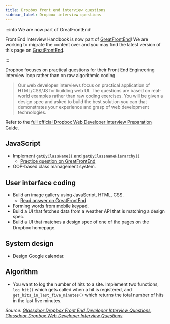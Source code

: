 ```yaml
---
title: Dropbox front end interview questions
sidebar_label: Dropbox interview questions
---
```


:::info We are now part of GreatFrontEnd!

Front End Interview Handbook is now part of [GreatFrontEnd](https://www.greatfrontend.com)! We are working to migrate the content over and you may find the latest version of this page on [GreatFrontEnd](https://www.greatfrontend.com/prepare).

:::

Dropbox focuses on practical questions for their Front End Engineering interview loop rather than on raw algorithmic coding.

> Our web developer interviews focus on practical application of HTML/CSS/JS for building web UI. The questions are based on real-world examples rather than raw coding exercises. You will be given a design spec and asked to build the best solution you can that demonstrates your experience and grasp of web development technologies.

Refer to the [full official Dropbox Web Developer Interview Preparation Guide](/companies/dropbox.pdf).

## JavaScript

- Implement [`getByClassName()` and `getByClassnameHierarchy()`](https://leetcode.com/discuss/interview-question/427896/Dropbox-or-Phone-Screen-or-Implement-getByClassName-and-getByClassnameHierarchy)
  - [Practice question on GreatFrontEnd](https://www.greatfrontend.com/questions/javascript/get-elements-by-class-name)
- OOP-based class management system.

## User interface coding

- Build an image gallery using JavaScript, HTML, CSS.
  - [Read answer on GreatFrontEnd](https://www.greatfrontend.com/questions/system-design/image-carousel)
- Forming words from mobile keypad.
- Build a UI that fetches data from a weather API that is matching a design spec.
- Build a UI that matches a design spec of one of the pages on the Dropbox homepage.

## System design

- Design Google calendar.

## Algorithm

- You want to log the number of hits to a site. Implement two functions, `log_hit()` which gets called when a hit is registered, and `get_hits_in_last_five_minutes()` which returns the total number of hits in the last five minutes.

_Source: [Glassdoor Dropbox Front End Developer Interview Questions](https://www.glassdoor.sg/Interview/Dropbox-Front-End-Developer-Interview-Questions-EI_IE415350.0,7_KO8,27.htm), [Glassdoor Dropbox Web Developer Interview Questions](https://www.glassdoor.sg/Interview/Dropbox-Web-Developer-Interview-Questions-EI_IE415350.0,7_KO8,21.htm?filter.jobTitleFTS=Web+Developer)_
